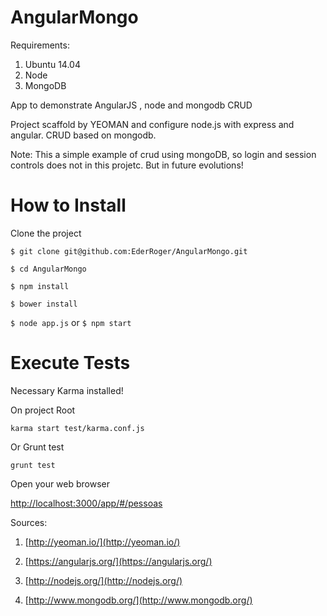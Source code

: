 AngularMongo
============

Requirements:

1. Ubuntu 14.04
2. Node
3. MongoDB 

App to demonstrate AngularJS , node and  mongodb CRUD


Project scaffold by YEOMAN and configure node.js with express and angular.
CRUD based on mongodb.

Note: This a simple example of crud using mongoDB, so login and session controls does not in this projetc.
But in future evolutions!

How to Install
==============

Clone the project

`$ git clone git@github.com:EderRoger/AngularMongo.git`

`$ cd AngularMongo`

`$ npm install`

`$ bower install`

`$ node app.js` or `$ npm start`

Execute Tests
=============
Necessary Karma installed!

On project Root

`karma start test/karma.conf.js`

Or Grunt test

`grunt test`


Open your web browser 

[http://localhost:3000/app/#/pessoas](http://localhost:3000/app/#/pessoas)


Sources:

1. [http://yeoman.io/](http://yeoman.io/)

2. [https://angularjs.org/](https://angularjs.org/)

3. [http://nodejs.org/](http://nodejs.org/)

4. [http://www.mongodb.org/](http://www.mongodb.org/)
